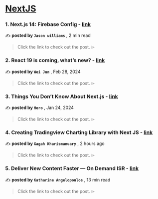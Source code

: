 
<h1><a href=https://medium.com/tag/nextjs/recommended target="_blank" rel="noopener noreferrer">NextJS</a></h1>
<h3>1. Next.js 14: Firebase Config - <a href=https://medium.com/@jwill617bos/next-js-14-firebase-config-a87510216f1c?source=tag_recommended_feed---------0-84----------nextjs----------e6e68bd3_2257_4a29_86b0_6caa04894789------- target="_blank" rel="noopener noreferrer">link</a></h3>

✍️ **posted by `Jason williams`** <date> , 2 min read</date>

<blockquote>Click the link to check out the post. ⌲</blockquote>

<h3>2. React 19 is coming, what’s new? - <a href=https://medium.com/stackademic/react-19-is-coming-whats-new-79e2d4b948e4?source=tag_recommended_feed---------1-107----------nextjs----------e6e68bd3_2257_4a29_86b0_6caa04894789------- target="_blank" rel="noopener noreferrer">link</a></h3>

✍️ **posted by `Wei Jun`** <date> , Feb 28, 2024</date>

<blockquote>Click the link to check out the post. ⌲</blockquote>

<h3>3. Things You Don’t Know About Next.js - <a href=https://medium.com/javascript-in-plain-english/things-you-dont-know-about-next-js-02ee54cb5b7f?source=tag_recommended_feed---------2-85----------nextjs----------e6e68bd3_2257_4a29_86b0_6caa04894789------- target="_blank" rel="noopener noreferrer">link</a></h3>

✍️ **posted by `Hero`** <date> , Jan 24, 2024</date>

<blockquote>Click the link to check out the post. ⌲</blockquote>

<h3>4. Creating Tradingview Charting Library with Next JS - <a href=https://medium.com/@ggahnuary/creating-tradingview-charting-library-with-next-js-49dd7123ae5c?source=tag_recommended_feed---------3-84----------nextjs----------e6e68bd3_2257_4a29_86b0_6caa04894789------- target="_blank" rel="noopener noreferrer">link</a></h3>

✍️ **posted by `Gagah Kharismanuary`** <date> , 2 hours ago</date>

<blockquote>Click the link to check out the post. ⌲</blockquote>

<h3>5. Deliver New Content Faster — On Demand ISR - <a href=https://medium.com/stackademic/on-demand-incremental-static-regeneration-3aac500641d8?source=tag_recommended_feed---------4-107----------nextjs----------e6e68bd3_2257_4a29_86b0_6caa04894789------- target="_blank" rel="noopener noreferrer">link</a></h3>

✍️ **posted by `Katharine Angelopoulos`** <date> , 13 min read</date>

<blockquote>Click the link to check out the post. ⌲</blockquote>

